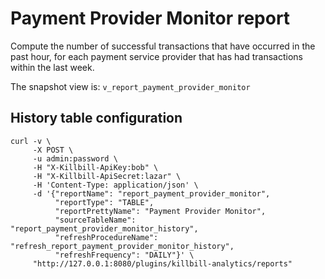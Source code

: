 # Payment Provider Monitor report

Compute the number of successful transactions that have occurred in the past hour, for each payment service provider that has had transactions within the last week.

The snapshot view is: `v_report_payment_provider_monitor`

## History table configuration

```
curl -v \
     -X POST \
     -u admin:password \
     -H "X-Killbill-ApiKey:bob" \
     -H "X-Killbill-ApiSecret:lazar" \
     -H 'Content-Type: application/json' \
     -d '{"reportName": "report_payment_provider_monitor",
          "reportType": "TABLE",
          "reportPrettyName": "Payment Provider Monitor",
          "sourceTableName": "report_payment_provider_monitor_history",
          "refreshProcedureName": "refresh_report_payment_provider_monitor_history",
          "refreshFrequency": "DAILY"}' \
     "http://127.0.0.1:8080/plugins/killbill-analytics/reports"
```
